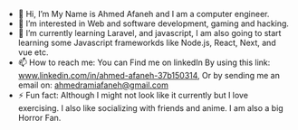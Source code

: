 - 👋 Hi, I’m My Name is Ahmed Afaneh and I am a computer engineer.
- 👀 I’m interested in Web and software development, gaming and hacking.
- 🌱 I’m currently learning Laravel, and javascript, I am also going to start learning some Javascript frameworkds like Node.js, React, Next, and vue etc.
- 📫 How to reach me: You can Find me on linkedIn By using this link: www.linkedin.com/in/ahmed-afaneh-37b150314, Or by sending me an email on: ahmedramiafaneh@gmail.com
- ⚡ Fun fact: Although I might not look like it currently but I love exercising. I also like socializing with friends and anime. I am also a big Horror Fan.

<!---
AHM-AFA/AHM-AFA is a ✨ special ✨ repository because its `README.md` (this file) appears on your GitHub profile.
You can click the Preview link to take a look at your changes.
--->
